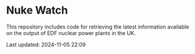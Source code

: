 # Nuke Watch

This repository includes code for retrieving the latest information available on the output of EDF nuclear power plants in the UK.

Last updated: 2024-11-05 22:09